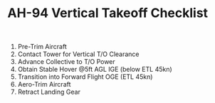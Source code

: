 # AH-94 Vertical Takeoff Checklist

<br>

1. Pre-Trim Aircraft
2. Contact Tower for Vertical T/O Clearance
3. Advance Collective to T/O Power
4. Obtain Stable Hover @5ft AGL IGE (below ETL 45kn)
5. Transition into Forward Flight OGE (ETL 45kn)
6. Aero-Trim Aircraft
7. Retract Landing Gear

<br>
